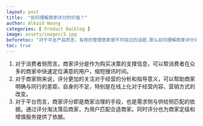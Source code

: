 ```yaml
---
layout: post
title:  "如何理解商家评分的价值？"
author: Alkaid Waong
categories: [ Product Backlog ]
image: assets/images/3.jpg
beforetoc: "对于平台产品而言，有效的管理商家是不可绕过的话题.那么如何理解商家评分对于商家管理的意义？"
toc: true
---
```



1. 对于消费者侧而言，商家评分是作为购买决策的支撑信息，可以帮消费者在众多的商家中快速定位满意的用户，缩短搜讯时间。
2. 对于商家侧来说，评分更加的关注对于经营的分析和指导意义，可以帮助商家明确与同行的差距，自身的不足，特别是在线上化对于经营内容、营销方式的改变。
3. 对于平台而言，商家评分即是商家治理的手段，也是需求侧与供给侧匹配的依据。通过评分淘汰落后商家，为用户匹配合适商家。同时评分也为商家定级和增值服务提供了依据。